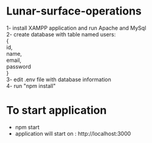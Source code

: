 # Lunar-surface-operations 

1- install XAMPP application and run Apache and MySql \
2- create database with table named users: \
  { \
      id,\
     name, \
     email, \
     password \
 }\
3- edit .env file with database information \
4- run "npm install" 

# To start application 
- npm start 
- application will start on : http://localhost:3000 
